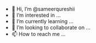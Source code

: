 - 👋 Hi, I’m @sameerqureshii
- 👀 I’m interested in ...
- 🌱 I’m currently learning ...
- 💞️ I’m looking to collaborate on ...
- 📫 How to reach me ...

<!---
sameerqureshii/sameerqureshii is a ✨ special ✨ repository because its `README.md` (this file) appears on your GitHub profile.
You can click the Preview link to take a look at your changes.
--->
